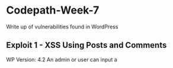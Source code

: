 # Codepath-Week-7
Write up of vulnerabilities found in WordPress

## Exploit 1 - XSS Using Posts and Comments
WP Version: 4.2
An admin or user can input a <script> tag into a post or comment for a post. 
  1. User finds a post created by an admin
  2. User replies to the post
  3. Create a script in the text box
  4. Submit, and let anyone how goes to the site activate the script
  
  
  <img src="https://github.com/jesse-ables/Codepath-Week-7/blob/master/XSSvulnerability.gif" width="800">
  
  
  
## Exploit 2 - XSS Using Music Names
WP Version: 4.2
Similar to the above exploit, an admin, hacked admin, or insider could add javascript into the title of a piece of music in a playlist.
  1. Admin adds music to their media library
  2. Admin adds javascript in the name of the music
  3. Admin creates a new post with a music playlist in it
  4. Admin adds music with javascript in the name


  <img src="https://github.com/jesse-ables/Codepath-Week-7/blob/master/musicvulnerability.gif" width="800">
